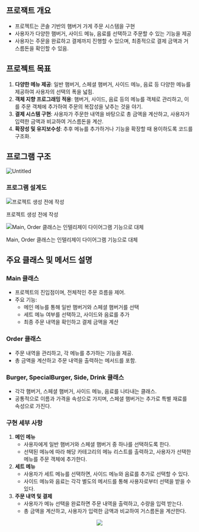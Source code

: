 ## 프로잭트 개요

- 프로젝트는 콘솔 기반의 햄버거 가게 주문 시스템을 구현
- 사용자가 다양한 햄버거, 사이드 메뉴, 음료를 선택하고 주문할 수 있는 기능을 제공
- 사용자는 주문을 완료하고 결제까지 진행할 수 있으며, 최종적으로 결제 금액과 거스름돈을 확인할 수 있음.

## 프로젝트 목표

1. **다양한 메뉴 제공**: 일반 햄버거, 스페셜 햄버거, 사이드 메뉴, 음료 등 다양한 메뉴를 제공하여 사용자의 선택의 폭을 넓힘.
2. **객체 지향 프로그래밍 적용**: 햄버거, 사이드, 음료 등의 메뉴를 객체로 관리하고, 이를 주문 객체에 추가하여 주문의 복잡성을 낮추는 것을 야기.
3. **결제 시스템 구현**: 사용자가 주문한 내역을 바탕으로 총 금액을 계산하고, 사용자가 입력한 금액과 비교하여 거스름돈을 계산.
4. **확장성 및 유지보수성**: 추후 메뉴를 추가하거나 기능을 확장할 때 용이하도록 코드를 구조화.

## 프로그램 구조

![Untitled](https://prod-files-secure.s3.us-west-2.amazonaws.com/38552da6-340d-42c1-a9a1-b181ff331f03/f7fbe37d-2ded-4938-ac04-c954ee833fe4/Untitled.png)

### 프로그램 설계도

![프로젝트 생성 전에 작성](https://prod-files-secure.s3.us-west-2.amazonaws.com/38552da6-340d-42c1-a9a1-b181ff331f03/09c7eafb-8754-4962-a517-ac86eb47b0d6/Untitled.png)

프로젝트 생성 전에 작성

![Main, Order 클래스는 인텔리제이 다이어그램 기능으로 대체 ](https://prod-files-secure.s3.us-west-2.amazonaws.com/38552da6-340d-42c1-a9a1-b181ff331f03/a34725d4-ccde-47ab-aa42-4f3b6e00eafa/Untitled.png)

Main, Order 클래스는 인텔리제이 다이어그램 기능으로 대체 

## 주요 클래스 및 메서드 설명

### **Main 클래스**

- 프로젝트의 진입점이며, 전체적인 주문 흐름을 제어.
- 주요 기능:
    - 메인 메뉴를 통해 일반 햄버거와 스페셜 햄버거를 선택
    - 세트 메뉴 여부를 선택하고, 사이드와 음료를 추가
    - 최종 주문 내역을 확인하고 결제 금액을 계산

### **Order 클래스**

- 주문 내역을 관리하고, 각 메뉴를 추가하는 기능을 제공.
- 총 금액을 계산하고 주문 내역을 출력하는 메서드를 포함.

### **Burger, SpecialBurger, Side, Drink 클래스**

- 각각 햄버거, 스페셜 햄버거, 사이드 메뉴, 음료를 나타내는 클래스.
- 공통적으로 이름과 가격을 속성으로 가지며, 스페셜 햄버거는 추가로 특별 재료를 속성으로 가진다.

### **구현 세부 사항**

1. **메인 메뉴**
    - 사용자에게 일반 햄버거와 스페셜 햄버거 중 하나를 선택하도록 한다.
    - 선택된 메뉴에 따라 해당 카테고리의 메뉴 리스트를 출력하고, 사용자가 선택한 메뉴를 주문 객체에 추가한다.
2. **세트 메뉴**
    - 사용자가 세트 메뉴를 선택하면, 사이드 메뉴와 음료를 추가로 선택할 수 있다.
    - 사이드 메뉴와 음료는 각각 별도의 메서드를 통해 사용자로부터 선택을 받을 수 있다.
3. **주문 내역 및 결제**
    - 사용자가 메뉴 선택을 완료하면 주문 내역을 출력하고, 수량을 입력 받는다.
    - 총 금액을 계산하고, 사용자가 입력한 금액과 비교하여 거스름돈을 계산한다.

<p align="center"> <img src="https://github.com/Namgyu11/4_kks_Java_Study/assets/103015031/db2e9349-abb8-415d-8889-a1cc6572e421"></p>
